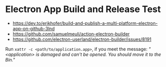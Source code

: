 # Electron App Build and Release Test

- https://dev.to/erikhofer/build-and-publish-a-multi-platform-electron-app-on-github-3lnd
- https://github.com/samuelmeuli/action-electron-builder
- https://github.com/electron-userland/electron-builder/issues/8191

Run `xattr -c <path/to/application.app>`, if you meet the message: *"\<application\> is damaged and can't be opened. You should move it to the Bin."*
